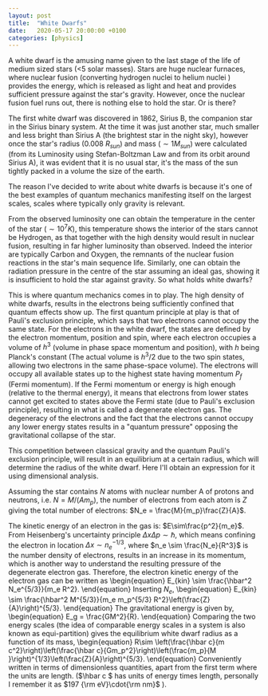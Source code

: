 ```yaml
---
layout: post
title:  "White Dwarfs"
date:   2020-05-17 20:00:00 +0100
categories: [physics]
---
```


A white dwarf is the amusing name given to the last stage of the life of medium sized stars (<5 solar masses). 
Stars are huge nuclear furnaces, where nuclear fusion (converting hydrogen nuclei to helium nuclei ) provides the energy, which is released as light and heat and provides sufficient pressure against the star's gravity. However, once the nuclear fusion fuel runs out, there is nothing else to hold the star. Or is there?

The first white dwarf was discovered in 1862, Sirius B, the companion star in the Sirius binary system. At the time it was just another star, much smaller and less bright than Sirius A (the brightest star in the night sky), however once the star's radius (0.008 $R_{sun}$) and mass ($\sim 1M_{sun}$) were calculated (from its Luminosity using Stefan-Boltzman Law and from its orbit around Sirius A), it was evident that it is no usual star, it's the mass of the sun tightly packed in a volume the size of the earth.

The reason I've decided to write about white dwarfs is because it's one of the best examples of quantum mechanics manifesting itself on the largest scales, scales where typically only gravity is relevant.

From the observed luminosity one can obtain the temperature in the center of the star ($\sim 10^7 K$), this temperature shows the interior of the stars cannot be Hydrogen, as that together with the high density would result in nuclear fusion, resulting in far higher luminosity than observed. Indeed the interior are typically Carbon and Oxygen, the remnants of the nuclear fusion reactions in the star's main sequence life. Similarly, one can obtain the radiation pressure in the centre of the star assuming an ideal gas, showing it is insufficient to hold the star against gravity. So what holds white dwarfs?

This is where quantum mechanics comes in to play. The high density of white dwarfs, results in the electrons being sufficiently confined that quantum effects show up. The first quantum principle at play is that of Pauli's exclusion principle, which says that two electrons cannot occupy the same state. For the electrons in the white dwarf, the states are defined by the electron momentum, position and spin, where each electron occupies a volume of $h^3$ (volume in phase space momentum and position), with $h$ being Planck's constant (The actual volume is $h^3/2$ due to the two spin states, allowing two electrons in the same phase-space volume). The electrons will occupy all available states up to the highest state having momentum $P_f$ (Fermi momentum). If the Fermi momentum or energy is high enough (relative to the thermal energy), it means that electrons from lower states cannot get excited to states above the Fermi state (due to Pauli's exclusion principle), resulting in what is called a degenerate electron gas. The degeneracy of the electrons and the fact that the electrons cannot occupy any lower energy states results in a "quantum pressure" opposing the gravitational collapse of the star. 

This competition between classical gravity and the quantum Pauli's exclusion principle, will result in an equilibrium at a certain radius, which will determine the radius of the white dwarf. Here I'll obtain an expression for it using dimensional analysis.

Assuming the star contains $N$ atoms with nuclear number A of protons and neutrons, i.e. $N=M/(Am_p)$, the number of electrons from each atom is $Z$ giving the total number of electrons: $N_e = \frac{M}{m_p}\frac{Z}{A}$.

The kinetic energy of an electron in the gas is: $E\sim\frac{p^2}{m_e}$. From Heisenberg's uncertainty principle $\Delta x \Delta p \sim \hbar$, which means confining the electron in location $\Delta x \sim n_e^{-1/3}$, where $n_e \sim \frac{N_e}{R^3}$ is the number density of electrons, results in an increase in its momentum, which is another way to understand the resulting pressure of the degenerate electron gas. Therefore, the electron kinetic energy of the electron gas can be written as 
\begin{equation}
E_{kin} \sim \frac{\hbar^2 N_e^{5/3}}{m_e R^2}.
\end{equation}
Inserting $N_e$,
\begin{equation}
E_{kin} \sim \frac{\hbar^2 M^{5/3}}{m_e m_p^{5/3} R^2}\left(\frac{Z}{A}\right)^{5/3}.
\end{equation}
 The gravitational energy is given by,
\begin{equation}
E_g = \frac{GM^2}{R}.
\end{equation}
Comparing the two energy scales (the idea of comparable energy scales in a system is also known as equi-partition) gives the equilibrium white dwarf radius as a function of its mass,
\begin{equation}
R\sim \left(\frac{\hbar c}{m c^2}\right)\left(\frac{\hbar c}{Gm_p^2}\right)\left(\frac{m_p}{M }\right)^{1/3}\left(\frac{Z}{A}\right)^{5/3}.
\end{equation}
Conveniently written in terms of dimensionless quantities, apart from the first term where the units are length. ($\hbar c $ has units of energy times length, personally I remember it as $197 {\rm eV}\cdot{\rm nm}$ ).

